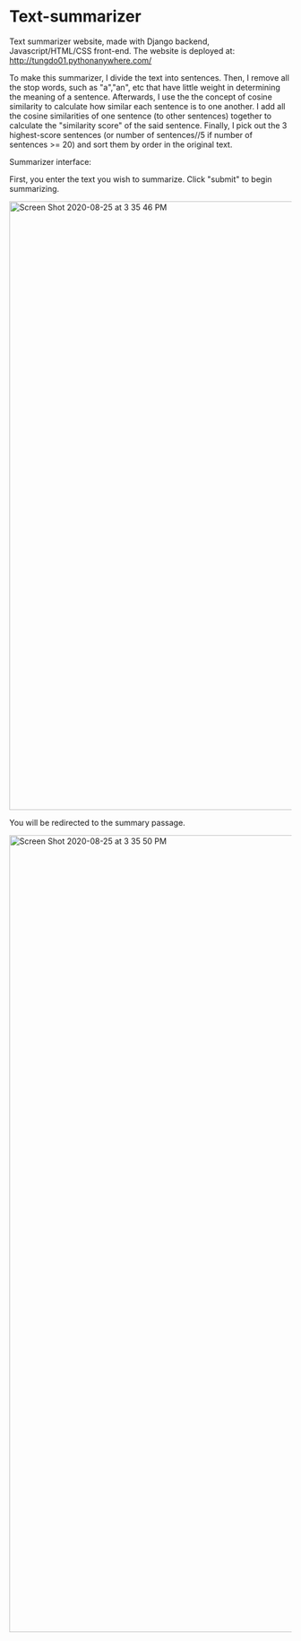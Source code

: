 # Text-summarizer
Text summarizer website, made with Django backend, Javascript/HTML/CSS front-end. The website is deployed at: http://tungdo01.pythonanywhere.com/

To make this summarizer, I divide the text into sentences. Then, I remove all the stop words, such as "a","an", etc that have little weight in determining the meaning of a sentence. Afterwards, I use the the concept of cosine similarity to calculate how similar each sentence is to one another. I add all the cosine similarities of one sentence (to other sentences) together to calculate the "similarity score" of the said sentence. Finally, I pick out the 3 highest-score sentences (or number of sentences//5 if number of sentences >= 20) and sort them by order in the original text.

Summarizer interface: 

First, you enter the text you wish to summarize. Click "submit" to begin summarizing. 

<img width="1086" alt="Screen Shot 2020-08-25 at 3 35 46 PM" src="https://user-images.githubusercontent.com/54921286/91234724-bc0d2280-e6e8-11ea-9543-5683b88516e0.png">

You will be redirected to the summary passage. 

<img width="1422" alt="Screen Shot 2020-08-25 at 3 35 50 PM" src="https://user-images.githubusercontent.com/54921286/91234726-bd3e4f80-e6e8-11ea-855d-0e4b31c858e9.png">

